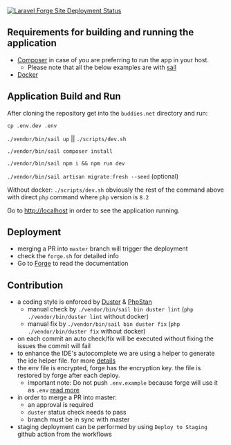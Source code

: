 [![Laravel Forge Site Deployment Status](https://img.shields.io/endpoint?url=https%3A%2F%2Fforge.laravel.com%2Fsite-badges%2F5e07ebc0-3188-41e4-b66f-e5bbf3131a7b%3Fdate%3D1%26commit%3D1&style=flat-square)](https://forge.laravel.com/servers/741292/sites/2186960)
## Requirements for building and running the application

- [Composer](https://getcomposer.org/download/) in case of you are preferring to run the app in your host. 
  - Please note that all the below examples are with [sail](https://laravel.com/docs/10.x/sail)
- [Docker](https://docs.docker.com/get-docker/)

## Application Build and Run

After cloning the repository get into the `buddies.net` directory and run:

`cp .env.dev .env`

`./vendor/bin/sail up` || `./scripts/dev.sh`

`./vendor/bin/sail composer install`

`./vendor/bin/sail npm i && npm run dev`

`./vendor/bin/sail artisan migrate:fresh --seed` (optional)

Without docker:
`./scripts/dev.sh`
obviously the rest of the command above with direct `php` command where `php` version is `8.2`

Go to [http://localhost](http://localhost) in order to see the application running.

## Deployment
- merging a PR into `master` branch will trigger the deployment
- check the `forge.sh` for detailed info
- Go to [Forge](https://forge.laravel.com/docs/introduction.html) to read the documentation 

## Contribution
- a coding style is enforced by [Duster](https://github.com/tighten/duster) & [PhpStan](https://phpstan.org/writing-php-code/phpdocs-basics)
  - manual check by `./vendor/bin/sail bin duster lint` (`php ./vendor/bin/duster lint` without docker)
  - manual fix by `./vendor/bin/sail bin duster fix` (`php ./vendor/bin/duster fix` without docker)
- on each commit an auto check/fix will be executed without fixing the issues the commit will fail
- to enhance the IDE's autocomplete we are using a helper to generate the ide helper file. for more [details](https://github.com/barryvdh/laravel-ide-helper)
- the env file is encrypted, forge has the encryption key. the file is restored by forge after each deploy.
    - important note: Do not push `.env.example` because forge will use it as `.env` [read more](https://forge.laravel.com/docs/sites/deployments.html)
- in order to merge a PR into master:
  - an approval is required
  - `duster` status check needs to pass
  - branch must be in sync with master
- staging deployment can be performed by using `Deploy to Staging` github action from the workflows



